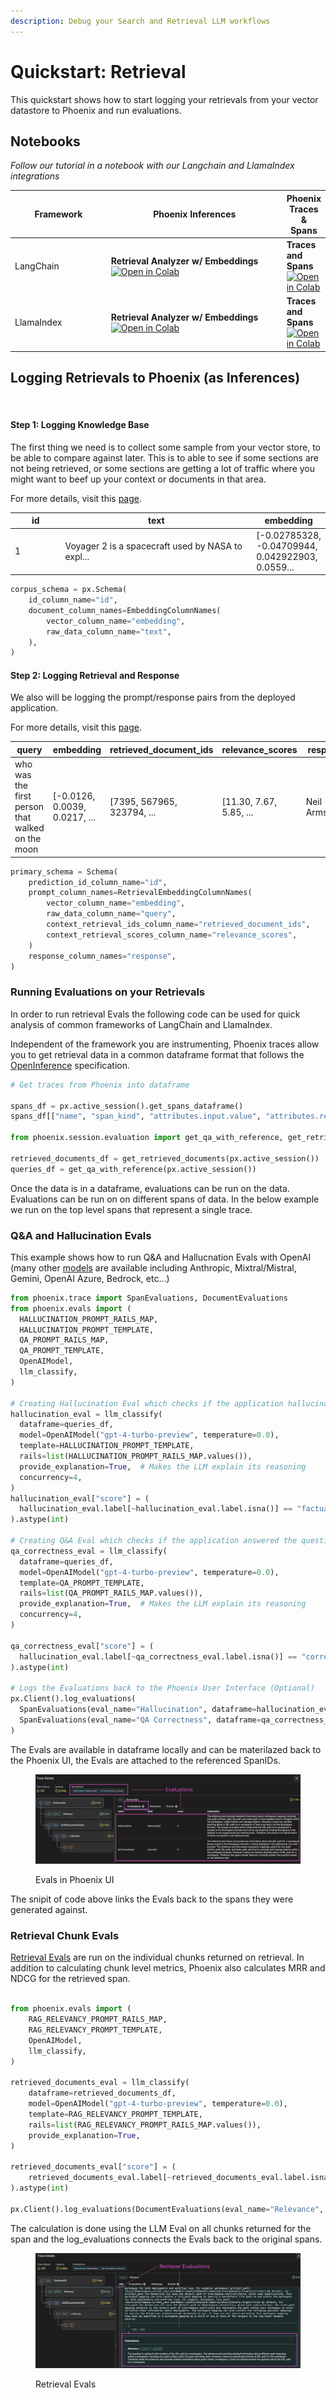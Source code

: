 ```yaml
---
description: Debug your Search and Retrieval LLM workflows
---
```


# Quickstart: Retrieval

This quickstart shows how to start logging your retrievals from your vector datastore to Phoenix and run evaluations.

## Notebooks

_Follow our tutorial in a notebook with our Langchain and LlamaIndex integrations_

<table><thead><tr><th width="152.10989010989013">Framework</th><th width="302.3333333333333">Phoenix Inferences</th><th>Phoenix Traces &#x26; Spans</th></tr></thead><tbody><tr><td>LangChain</td><td><strong>Retrieval Analyzer w/ Embeddings</strong> <a href="https://colab.research.google.com/github/Arize-ai/phoenix/blob/main/tutorials/qdrant_langchain_instrumentation_search_and_retrieval_tutorial.ipynb"><img src="https://img.shields.io/static/v1?message=Open%20in%20Colab&#x26;logo=googlecolab&#x26;labelColor=grey&#x26;color=blue&#x26;logoColor=orange&#x26;label=%20" alt="Open in Colab"></a></td><td><strong>Traces and Spans</strong> <a href="https://colab.research.google.com/github/Arize-ai/phoenix/blob/main/tutorials/tracing/langchain_tracing_tutorial.ipynb"><img src="https://img.shields.io/static/v1?message=Open%20in%20Colab&#x26;logo=googlecolab&#x26;labelColor=grey&#x26;color=blue&#x26;logoColor=orange&#x26;label=%20" alt="Open in Colab"></a></td></tr><tr><td>LlamaIndex</td><td><strong>Retrieval Analyzer w/ Embeddings</strong><a href="https://colab.research.google.com/github/Arize-ai/phoenix/blob/main/tutorials/llama_index_search_and_retrieval_tutorial.ipynb"><img src="https://img.shields.io/static/v1?message=Open%20in%20Colab&#x26;logo=googlecolab&#x26;labelColor=grey&#x26;color=blue&#x26;logoColor=orange&#x26;label=%20" alt="Open in Colab"></a></td><td><strong>Traces and Spans</strong> <a href="https://colab.research.google.com/github/Arize-ai/phoenix/blob/main/tutorials/tracing/llama_index_tracing_tutorial.ipynb"><img src="https://img.shields.io/static/v1?message=Open%20in%20Colab&#x26;logo=googlecolab&#x26;labelColor=grey&#x26;color=blue&#x26;logoColor=orange&#x26;label=%20" alt="Open in Colab"></a></td></tr></tbody></table>

## Logging Retrievals to Phoenix (as Inferences)

<figure><img src="broken-reference" alt=""><figcaption></figcaption></figure>

#### Step 1: Logging Knowledge Base

The first thing we need is to collect some sample from your vector store, to be able to compare against later. This is to able to see if some sections are not being retrieved, or some sections are getting a lot of traffic where you might want to beef up your context or documents in that area.

For more details, visit this [page](../inferences/how-to-inferences/define-your-schema/corpus-data.md).

<table><thead><tr><th width="76">id</th><th width="331">text</th><th>embedding</th></tr></thead><tbody><tr><td>1</td><td>Voyager 2 is a spacecraft used by NASA to expl...</td><td>[-0.02785328, -0.04709944, 0.042922903, 0.0559...</td></tr></tbody></table>

```python
corpus_schema = px.Schema(
    id_column_name="id",
    document_column_names=EmbeddingColumnNames(
        vector_column_name="embedding",
        raw_data_column_name="text",
    ),
)
```

#### Step 2: Logging Retrieval and Response

We also will be logging the prompt/response pairs from the deployed application.

For more details, visit this [page](../inferences/how-to-inferences/define-your-schema/retrieval-rag.md).

<table><thead><tr><th width="159.33333333333331">query</th><th width="125">embedding</th><th width="164">retrieved_document_ids</th><th width="139">relevance_scores</th><th>response</th></tr></thead><tbody><tr><td>who was the first person that walked on the moon</td><td>[-0.0126, 0.0039, 0.0217, ...</td><td>[7395, 567965, 323794, ...</td><td>[11.30, 7.67, 5.85, ...</td><td>Neil Armstrong</td></tr></tbody></table>

```python
primary_schema = Schema(
    prediction_id_column_name="id",
    prompt_column_names=RetrievalEmbeddingColumnNames(
        vector_column_name="embedding",
        raw_data_column_name="query",
        context_retrieval_ids_column_name="retrieved_document_ids",
        context_retrieval_scores_column_name="relevance_scores",
    )
    response_column_names="response",
)
```

### Running Evaluations on your Retrievals

In order to run retrieval Evals the following code can be used for quick analysis of common frameworks of LangChain and LlamaIndex.

Independent of the framework you are instrumenting, Phoenix traces allow you to get retrieval data in a common dataframe format that follows the [OpenInference](../reference/open-inference.md) specification.

```python
# Get traces from Phoenix into dataframe 

spans_df = px.active_session().get_spans_dataframe()
spans_df[["name", "span_kind", "attributes.input.value", "attributes.retrieval.documents"]].head()

from phoenix.session.evaluation import get_qa_with_reference, get_retrieved_documents

retrieved_documents_df = get_retrieved_documents(px.active_session())
queries_df = get_qa_with_reference(px.active_session())

```

Once the data is in a dataframe, evaluations can be run on the data. Evaluations can be run on on different spans of data. In the below example we run on the top level spans that represent a single trace.

### Q\&A and Hallucination Evals

This example shows how to run Q\&A and Hallucnation Evals with OpenAI (many other [models](../api/evaluation-models.md) are available including Anthropic, Mixtral/Mistral, Gemini, OpenAI Azure, Bedrock, etc...)

```python
from phoenix.trace import SpanEvaluations, DocumentEvaluations
from phoenix.evals import (
  HALLUCINATION_PROMPT_RAILS_MAP,
  HALLUCINATION_PROMPT_TEMPLATE,
  QA_PROMPT_RAILS_MAP,
  QA_PROMPT_TEMPLATE,
  OpenAIModel,
  llm_classify,
)

# Creating Hallucination Eval which checks if the application hallucinated
hallucination_eval = llm_classify(
  dataframe=queries_df,
  model=OpenAIModel("gpt-4-turbo-preview", temperature=0.0),
  template=HALLUCINATION_PROMPT_TEMPLATE,
  rails=list(HALLUCINATION_PROMPT_RAILS_MAP.values()),
  provide_explanation=True,  # Makes the LLM explain its reasoning
  concurrency=4,
)
hallucination_eval["score"] = (
  hallucination_eval.label[~hallucination_eval.label.isna()] == "factual"
).astype(int)

# Creating Q&A Eval which checks if the application answered the question correctly
qa_correctness_eval = llm_classify(
  dataframe=queries_df,
  model=OpenAIModel("gpt-4-turbo-preview", temperature=0.0),
  template=QA_PROMPT_TEMPLATE,
  rails=list(QA_PROMPT_RAILS_MAP.values()),
  provide_explanation=True,  # Makes the LLM explain its reasoning
  concurrency=4,
)

qa_correctness_eval["score"] = (
  hallucination_eval.label[~qa_correctness_eval.label.isna()] == "correct"
).astype(int)

# Logs the Evaluations back to the Phoenix User Interface (Optional)
px.Client().log_evaluations(
  SpanEvaluations(eval_name="Hallucination", dataframe=hallucination_eval),
  SpanEvaluations(eval_name="QA Correctness", dataframe=qa_correctness_eval),
)

```

The Evals are available in dataframe locally and can be materilazed back to the Phoenix UI, the Evals are attached to the referenced SpanIDs.

<figure><img src="../.gitbook/assets/databricks_notebook_eval2.png" alt=""><figcaption><p>Evals in Phoenix UI</p></figcaption></figure>

The snipit of code above links the Evals back to the spans they were generated against.

### Retrieval Chunk Evals

[Retrieval Evals](../evaluation/how-to-evals/running-pre-tested-evals/retrieval-rag-relevance.md) are run on the individual chunks returned on retrieval. In addition to calculating chunk level metrics, Phoenix also calculates MRR and NDCG for the retrieved span.

```python

from phoenix.evals import (
    RAG_RELEVANCY_PROMPT_RAILS_MAP,
    RAG_RELEVANCY_PROMPT_TEMPLATE,
    OpenAIModel,
    llm_classify,
)

retrieved_documents_eval = llm_classify(
    dataframe=retrieved_documents_df,
    model=OpenAIModel("gpt-4-turbo-preview", temperature=0.0),
    template=RAG_RELEVANCY_PROMPT_TEMPLATE,
    rails=list(RAG_RELEVANCY_PROMPT_RAILS_MAP.values()),
    provide_explanation=True,
)

retrieved_documents_eval["score"] = (
    retrieved_documents_eval.label[~retrieved_documents_eval.label.isna()] == "relevant"
).astype(int)

px.Client().log_evaluations(DocumentEvaluations(eval_name="Relevance", dataframe=retrieved_documents_eval))

```

The calculation is done using the LLM Eval on all chunks returned for the span and the log\_evaluations connects the Evals back to the original spans.

<figure><img src="../.gitbook/assets/databricks_notebook_retriever_eval.png" alt=""><figcaption><p>Retrieval Evals</p></figcaption></figure>
